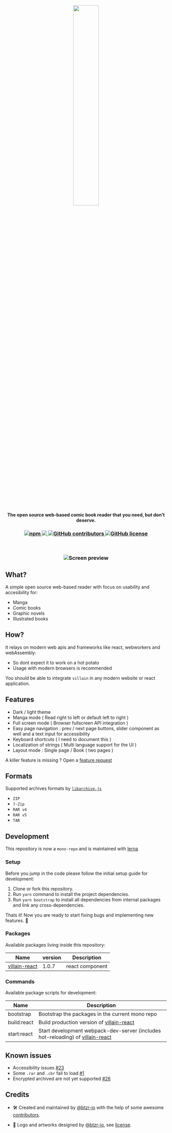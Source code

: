 <h2 align="center">
 <img width="40%" src="https://raw.githubusercontent.com/btzr-io/Villain/master/artworks/logo.svg?sanitize=true" />
</h2>

<h4 align="center">
The open source web-based comic book reader that you need, but don't deserve.
</h4>

<h3 align=center>
  <a href="https://www.npmjs.com/package/villain-react" title="dependencies status">
    <img alt="npm" src="https://img.shields.io/npm/v/villain-react">
  </a>
  <a href="https://david-dm.org/btzr-io/Villain" title="dependencies status">
    <img src="https://david-dm.org/btzr-io/Villain/status.svg"/>
  </a>
  <a href="https://github.com/btzr-io/Villain/graphs/contributors">
    <img alt="GitHub contributors" src="https://img.shields.io/github/contributors/btzr-io/Villain.svg" alt="contributors">
  </a>
 <a href="https://github.com/btzr-io/Villain/blob/master/LICENSE">
 <img alt="GitHub license" src="https://img.shields.io/github/license/btzr-io/Villain">
 </a>
</h3>
<br/>

<h3 align="center">
 <img alt="Screen preview" src="https://raw.githubusercontent.com/btzr-io/Villain/master/artworks/Screenshot_2019-11-27%20Villain%20Demo.png">
</h3>

## What?

A simple open source web-based reader with focus on usability and accesibility for:

- Manga
- Comic books
- Graphic novels
- Illustrated books

## How?
It relays on modern web apis and frameworks like react, webworkers and webAssembly:

- So dont expect it to work on a hot potato
- Usage with modern browsers is recommended

You should be able to integrate `villain` in any modern website or react application.

## Features

- Dark / light theme
- Manga mode ( Read right to left or default left to right )
- Full screen mode ( Browser fullscreen API integration )
- Easy page navigation : prev / next page buttons, slider component as well and a text input for accessibility
- Keyboard shortcuts ( I need to document this )
- Localization of strings ( Multi language support for the UI )
- Layout mode : Single page / Book ( two pages )

A killer feature is missing ? Open a [feature request](https://github.com/btzr-io/Villain/issues/new?assignees=&labels=&template=feature_request.md&title=)

## Formats

Supported archives formats by [`libarchive.js`](https://github.com/nika-begiashvili/libarchivejs)

- `ZIP`
- `7-Zip`
- `RAR v4`
- `RAR v5`
- `TAR`

## Development

This repository is now a `mono-repo` and is maintained with [lerna](https://github.com/lerna/lerna)

### Setup

Before you jump in the code please follow the initial setup guide for development:

1. Clone or fork this repository.
2. Run `yarn` command to install the project dependencies.
3. Run `yarn bootstrap` to install all dependencies from internal packages and link any cross-dependencies.

Thats it! Now you are ready to start fixing bugs and implementing new features. :tada:

### Packages

Available packages living inside this repository:

| Name                                                                                   | version | Description     |
| -------------------------------------------------------------------------------------- | ------- | --------------- |
| [villain-react](https://github.com/btzr-io/Villain/tree/master/packages/villain-react) | 1.0.7   | react component |

### Commands

Available package scripts for development:

| Name        | Description                                                                                                                                             |
| ----------- | ------------------------------------------------------------------------------------------------------------------------------------------------------- |
| bootstrap   | Bootstrap the packages in the current mono repo                                                                                                         |
| build:react | Build production version of [villain-react](https://github.com/btzr-io/Villain/tree/master/packages/villain-react)                                      |
| start:react | Start development webpack-dev-server (includes hot-reloading) of [villain-react](https://github.com/btzr-io/Villain/tree/master/packages/villain-react) |

## Known issues

- Accessibility issues [#23](https://github.com/btzr-io/Villain/issues/23)
- Some `.rar` and `.cbr` fail to load [#1](https://github.com/btzr-io/Villain/issues/1)
- Encrypted archived are not yet supported [#26](https://github.com/btzr-io/Villain/issues/26)

## Credits

- :hammer_and_wrench: Created and maintained by [@btzr-io](https://github.com/btzr-io) with the help of some awesome [contributors](https://github.com/btzr-io/Villain/graphs/contributors).

- :art: Logo and artworks designed by [@btzr-io](https://github.com/btzr-io), see [license](https://github.com/btzr-io/Villain/blob/master/artworks/ARTWORKS_LICENSE.md).
